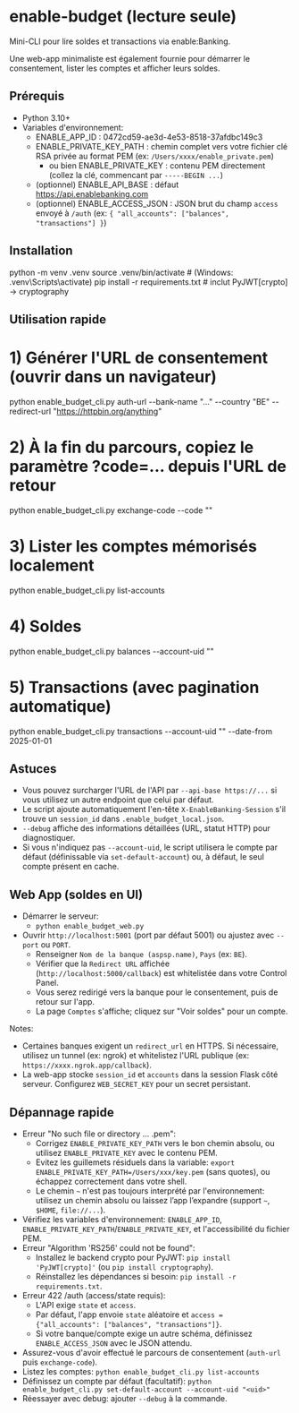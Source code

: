 # enable-budget (lecture seule)

Mini-CLI pour lire soldes et transactions via enable:Banking.

Une web-app minimaliste est également fournie pour démarrer le consentement, lister les comptes et afficher leurs soldes.

## Prérequis
- Python 3.10+
- Variables d'environnement:
  - ENABLE_APP_ID : 0472cd59-ae3d-4e53-8518-37afdbc149c3
  - ENABLE_PRIVATE_KEY_PATH : chemin complet vers votre fichier clé RSA privée au format PEM (ex: `/Users/xxxx/enable_private.pem`)
    - ou bien ENABLE_PRIVATE_KEY : contenu PEM directement (collez la clé, commencant par `-----BEGIN ...`)
  - (optionnel) ENABLE_API_BASE : défaut https://api.enablebanking.com
  - (optionnel) ENABLE_ACCESS_JSON : JSON brut du champ `access` envoyé à `/auth` (ex: `{ "all_accounts": ["balances", "transactions"] }`)

## Installation
python -m venv .venv
source .venv/bin/activate  # (Windows: .venv\Scripts\activate)
pip install -r requirements.txt  # inclut PyJWT[crypto] -> cryptography

## Utilisation rapide
# 1) Générer l'URL de consentement (ouvrir dans un navigateur)
python enable_budget_cli.py auth-url --bank-name "..." --country "BE" --redirect-url "https://httpbin.org/anything"

# 2) À la fin du parcours, copiez le paramètre ?code=... depuis l'URL de retour
python enable_budget_cli.py exchange-code --code "<uuid-du-code>"

# 3) Lister les comptes mémorisés localement
python enable_budget_cli.py list-accounts

# 4) Soldes
python enable_budget_cli.py balances --account-uid "<uid>"

# 5) Transactions (avec pagination automatique)
python enable_budget_cli.py transactions --account-uid "<uid>" --date-from 2025-01-01

## Astuces
- Vous pouvez surcharger l'URL de l'API par `--api-base https://...` si vous utilisez un autre endpoint que celui par défaut.
- Le script ajoute automatiquement l'en-tête `X-EnableBanking-Session` s'il trouve un `session_id` dans `.enable_budget_local.json`.
- `--debug` affiche des informations détaillées (URL, statut HTTP) pour diagnostiquer.
- Si vous n'indiquez pas `--account-uid`, le script utilisera le compte par défaut (définissable via `set-default-account`) ou, à défaut, le seul compte présent en cache.

## Web App (soldes en UI)
- Démarrer le serveur:
  - `python enable_budget_web.py`
- Ouvrir `http://localhost:5001` (port par défaut 5001) ou ajustez avec `--port` ou `PORT`.
  - Renseigner `Nom de la banque (aspsp.name)`, `Pays` (ex: `BE`).
  - Vérifier que la `Redirect URL` affichée (`http://localhost:5000/callback`) est whitelistée dans votre Control Panel.
  - Vous serez redirigé vers la banque pour le consentement, puis de retour sur l'app.
  - La page `Comptes` s'affiche; cliquez sur "Voir soldes" pour un compte.

Notes:
- Certaines banques exigent un `redirect_url` en HTTPS. Si nécessaire, utilisez un tunnel (ex: ngrok) et whitelistez l'URL publique (ex: `https://xxxx.ngrok.app/callback`).
- La web-app stocke `session_id` et `accounts` dans la session Flask côté serveur. Configurez `WEB_SECRET_KEY` pour un secret persistant.

## Dépannage rapide
- Erreur "No such file or directory ... .pem":
  - Corrigez `ENABLE_PRIVATE_KEY_PATH` vers le bon chemin absolu, ou utilisez `ENABLE_PRIVATE_KEY` avec le contenu PEM.
  - Evitez les guillemets résiduels dans la variable: `export ENABLE_PRIVATE_KEY_PATH=/Users/xxx/key.pem` (sans quotes), ou échappez correctement dans votre shell.
  - Le chemin `~` n'est pas toujours interprété par l'environnement: utilisez un chemin absolu ou laissez l’app l’expandre (support `~`, `$HOME`, `file://...`).
- Vérifiez les variables d'environnement: `ENABLE_APP_ID`, `ENABLE_PRIVATE_KEY_PATH`/`ENABLE_PRIVATE_KEY`, et l'accessibilité du fichier PEM.
- Erreur "Algorithm 'RS256' could not be found":
  - Installez le backend crypto pour PyJWT: `pip install 'PyJWT[crypto]'` (ou `pip install cryptography`).
  - Réinstallez les dépendances si besoin: `pip install -r requirements.txt`.
- Erreur 422 /auth (access/state requis):
  - L'API exige `state` et `access`.
  - Par défaut, l'app envoie `state` aléatoire et `access = {"all_accounts": ["balances", "transactions"]}`.
  - Si votre banque/compte exige un autre schéma, définissez `ENABLE_ACCESS_JSON` avec le JSON attendu.
- Assurez-vous d'avoir effectué le parcours de consentement (`auth-url` puis `exchange-code`).
- Listez les comptes: `python enable_budget_cli.py list-accounts`
- Définissez un compte par défaut (facultatif): `python enable_budget_cli.py set-default-account --account-uid "<uid>"`
- Réessayer avec debug: ajouter `--debug` à la commande.
